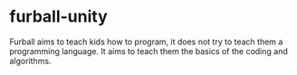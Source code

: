 # furball-unity
Furball aims to teach kids how to program, it does not try to teach them a programming language. It aims to teach them the basics of the coding and algorithms.
